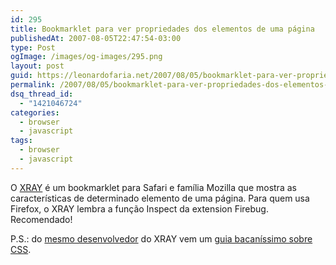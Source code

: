 ```yaml
---
id: 295
title: Bookmarklet para ver propriedades dos elementos de uma página
publishedAt: 2007-08-05T22:47:54-03:00
type: Post
ogImage: /images/og-images/295.png
layout: post
guid: https://leonardofaria.net/2007/08/05/bookmarklet-para-ver-propriedades-dos-elementos-de-uma-pagina/
permalink: /2007/08/05/bookmarklet-para-ver-propriedades-dos-elementos-de-uma-pagina/
dsq_thread_id:
  - "1421046724"
categories:
  - browser
  - javascript
tags:
  - browser
  - javascript
---
```

O [XRAY](http://westciv.com/xray/) é um bookmarklet para Safari e família Mozilla que mostra as características de determinado elemento de uma página. Para quem usa Firefox, o XRAY lembra a função Inspect da extension Firebug. Recomendado!

P.S.: do [mesmo desenvolvedor](http://westciv.com/) do XRAY vem um [guia bacaníssimo sobre CSS](http://westciv.com/style_master/academy/css_tutorial/index.html).
